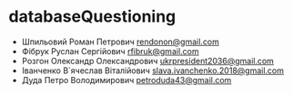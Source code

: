 # databaseQuestioning

- Шпильовий Роман Петрович           rendonon@gmail.com
- Фібрук Руслан Сергійович           rfibruk@gmail.com
- Розгон Олександр Олександрович     ukrpresident2036@gmail.com
- Іванченко В`ячеслав Віталійович    slava.ivanchenko.2018@gmail.com
- Дуда Петро Володимирович           petroduda43@gmail.com
